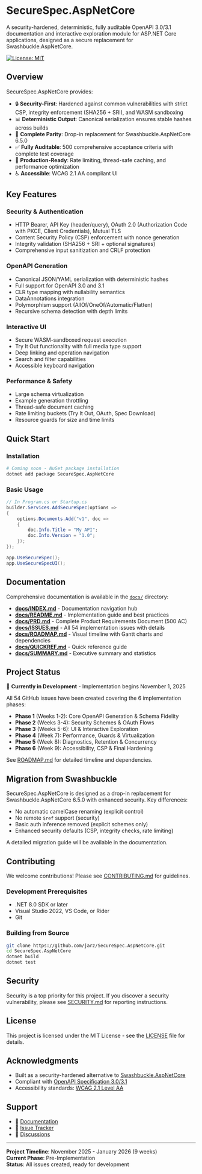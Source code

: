 # SecureSpec.AspNetCore

A security-hardened, deterministic, fully auditable OpenAPI 3.0/3.1 documentation and interactive exploration module for ASP.NET Core applications, designed as a secure replacement for Swashbuckle.AspNetCore.

[![License: MIT](https://img.shields.io/badge/License-MIT-yellow.svg)](https://opensource.org/licenses/MIT)

## Overview

SecureSpec.AspNetCore provides:

- 🔒 **Security-First**: Hardened against common vulnerabilities with strict CSP, integrity enforcement (SHA256 + SRI), and WASM sandboxing
- 📊 **Deterministic Output**: Canonical serialization ensures stable hashes across builds
- 🎯 **Complete Parity**: Drop-in replacement for Swashbuckle.AspNetCore 6.5.0
- ✅ **Fully Auditable**: 500 comprehensive acceptance criteria with complete test coverage
- 🚀 **Production-Ready**: Rate limiting, thread-safe caching, and performance optimization
- ♿ **Accessible**: WCAG 2.1 AA compliant UI

## Key Features

### Security & Authentication
- HTTP Bearer, API Key (header/query), OAuth 2.0 (Authorization Code with PKCE, Client Credentials), Mutual TLS
- Content Security Policy (CSP) enforcement with nonce generation
- Integrity validation (SHA256 + SRI + optional signatures)
- Comprehensive input sanitization and CRLF protection

### OpenAPI Generation
- Canonical JSON/YAML serialization with deterministic hashes
- Full support for OpenAPI 3.0 and 3.1
- CLR type mapping with nullability semantics
- DataAnnotations integration
- Polymorphism support (AllOf/OneOf/Automatic/Flatten)
- Recursive schema detection with depth limits

### Interactive UI
- Secure WASM-sandboxed request execution
- Try It Out functionality with full media type support
- Deep linking and operation navigation
- Search and filter capabilities
- Accessible keyboard navigation

### Performance & Safety
- Large schema virtualization
- Example generation throttling
- Thread-safe document caching
- Rate limiting buckets (Try It Out, OAuth, Spec Download)
- Resource guards for size and time limits

## Quick Start

### Installation

```bash
# Coming soon - NuGet package installation
dotnet add package SecureSpec.AspNetCore
```

### Basic Usage

```csharp
// In Program.cs or Startup.cs
builder.Services.AddSecureSpec(options =>
{
    options.Documents.Add("v1", doc =>
    {
        doc.Info.Title = "My API";
        doc.Info.Version = "1.0";
    });
});

app.UseSecureSpec();
app.UseSecureSpecUI();
```

## Documentation

Comprehensive documentation is available in the [`docs/`](docs/) directory:

- **[docs/INDEX.md](docs/INDEX.md)** - Documentation navigation hub
- **[docs/README.md](docs/README.md)** - Implementation guide and best practices
- **[docs/PRD.md](docs/PRD.md)** - Complete Product Requirements Document (500 AC)
- **[docs/ISSUES.md](docs/ISSUES.md)** - All 54 implementation issues with details
- **[docs/ROADMAP.md](docs/ROADMAP.md)** - Visual timeline with Gantt charts and dependencies
- **[docs/QUICKREF.md](docs/QUICKREF.md)** - Quick reference guide
- **[docs/SUMMARY.md](docs/SUMMARY.md)** - Executive summary and statistics

## Project Status

🚧 **Currently in Development** - Implementation begins November 1, 2025

All 54 GitHub issues have been created covering the 6 implementation phases:

- **Phase 1** (Weeks 1-2): Core OpenAPI Generation & Schema Fidelity
- **Phase 2** (Weeks 3-4): Security Schemes & OAuth Flows
- **Phase 3** (Weeks 5-6): UI & Interactive Exploration
- **Phase 4** (Week 7): Performance, Guards & Virtualization
- **Phase 5** (Week 8): Diagnostics, Retention & Concurrency
- **Phase 6** (Week 9): Accessibility, CSP & Final Hardening

See [ROADMAP.md](docs/ROADMAP.md) for detailed timeline and dependencies.

## Migration from Swashbuckle

SecureSpec.AspNetCore is designed as a drop-in replacement for Swashbuckle.AspNetCore 6.5.0 with enhanced security. Key differences:

- No automatic camelCase renaming (explicit control)
- No remote `$ref` support (security)
- Basic auth inference removed (explicit schemes only)
- Enhanced security defaults (CSP, integrity checks, rate limiting)

A detailed migration guide will be available in the documentation.

## Contributing

We welcome contributions! Please see [CONTRIBUTING.md](CONTRIBUTING.md) for guidelines.

### Development Prerequisites

- .NET 8.0 SDK or later
- Visual Studio 2022, VS Code, or Rider
- Git

### Building from Source

```bash
git clone https://github.com/jarz/SecureSpec.AspNetCore.git
cd SecureSpec.AspNetCore
dotnet build
dotnet test
```

## Security

Security is a top priority for this project. If you discover a security vulnerability, please see [SECURITY.md](SECURITY.md) for reporting instructions.

## License

This project is licensed under the MIT License - see the [LICENSE](LICENSE) file for details.

## Acknowledgments

- Built as a security-hardened alternative to [Swashbuckle.AspNetCore](https://github.com/domaindrivendev/Swashbuckle.AspNetCore)
- Compliant with [OpenAPI Specification 3.0/3.1](https://spec.openapis.org/oas/latest.html)
- Accessibility standards: [WCAG 2.1 Level AA](https://www.w3.org/WAI/WCAG21/quickref/)

## Support

- 📖 [Documentation](docs/INDEX.md)
- 🐛 [Issue Tracker](https://github.com/jarz/SecureSpec.AspNetCore/issues)
- 💬 [Discussions](https://github.com/jarz/SecureSpec.AspNetCore/discussions)

---

**Project Timeline**: November 2025 - January 2026 (9 weeks)  
**Current Phase**: Pre-Implementation  
**Status**: All issues created, ready for development
